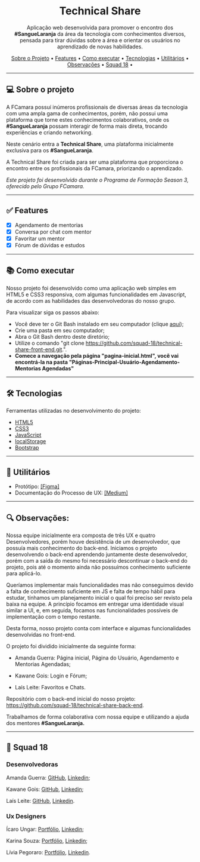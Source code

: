 <h1 align="center">Technical Share</h1>

<p align="center">Aplicação web desenvolvida para promover o encontro dos <b>#SangueLaranja</b> da área da tecnologia com conhecimentos diversos, pensada para tirar dúvidas sobre a área e orientar os usuários no aprendizado de novas habilidades. </p>

<p align="center">
  <a href="#computer-sobre-o-projeto">Sobre o Projeto</a> •
  <a href="#white_check_mark-features">Features</a> •
  <a href="#books-como-executar">Como executar</a> •
  <a href="#-Tecnologias">Tecnologias</a> •
  <a href="#hammer-Utilitários">Utilitários</a> •
  <a href="#mag-Observações">Observações</a> •
  <a href="#rocket-Equipe">Squad 18</a> •  
</p>

---

## :computer: Sobre o projeto

A FCamara possuí inúmeros profissionais de diversas áreas da tecnologia com uma ampla gama de conhecimentos, porém, não possui uma plataforma que torne estes conhecimentos colaborativos, onde os <b>#SangueLaranja</b> possam interagir de forma mais direta, trocando experiências e criando networking.

Neste cenário entra a <b>Technical Share</b>, uma plataforma inicialmente exclusiva para os <b>#SangueLaranja</b>.

A Technical Share foi criada para ser uma plataforma que proporciona o encontro entre os profissionais da FCamara, priorizando o aprendizado.

*Este projeto foi desenvolvido durante o Programa de Formação Season 3, oferecido pelo Grupo FCamara.*

---

## :white_check_mark: Features
- [x] Agendamento de mentorias
- [x] Conversa por chat com mentor
- [x] Favoritar um mentor
- [x] Fórum de dúvidas e estudos

---

## :books: Como executar

Nosso projeto foi desenvolvido como uma aplicação web simples em HTML5 e CSS3 responsiva, com algumas funcionalidades em Javascript, de acordo com as habilidades das desenvolvedoras do nosso grupo. 

Para visualizar siga os passos abaixo: 
- Você deve ter o Git Bash instalado em seu computador (clique <a href="https://git-scm.com/download/win">aqui</a>);
- Crie uma pasta em seu computador;
- Abra o Git Bash dentro deste diretório;
- Utilize o comando "git clone https://github.com/squad-18/technical-share-front-end.git.".
- <strong>Comece a navegação pela página "pagina-inicial.html", você vai encontrá-la na pasta "Páginas-Principal-Usuário-Agendamento-Mentorias Agendadas"</strong>

---

## 🛠 Tecnologias

Ferramentas utilizadas no desenvolvimento do projeto:

- [HTML5](https://developer.mozilla.org/pt-BR/docs/Web/HTML)
- [CSS3](https://developer.mozilla.org/pt-BR/docs/Web/CSS)
- [JavaScript](https://developer.mozilla.org/pt-BR/docs/Web/JavaScript)
- [localStorage](https://developer.mozilla.org/pt-BR/docs/Web/API/Window/localStorage)
- [Bootstrap](https://getbootstrap.com/)

---

## :hammer: Utilitários

- Protótipo: <a href="https://www.figma.com/proto/eoHeCfR6gUCv4AqxQCbUrJ/Technical-Share?page-id=0%3A1&node-id=126%3A11&viewport=241%2C48%2C0.19&scaling=scale-down&starting-point-node-id=126%3A11" >[Figma]</a> 
- Documentação do Processo de UX: <a href = https://medium.com/@squad18fcamara/technical-share-nossa-experi%C3%AAncia-no-hackathon-do-grupo-f-camara-292bf1d95118>[Medium]</a>

---

## :mag: Observações:

Nossa equipe inicialmente era composta de três UX e quatro Desenvolvedores, porém houve desistência de um desenvolvedor, que possuía mais conhecimento do back-end. 
Iniciamos o projeto desenvolvendo o back-end aprendendo juntamente deste desenvolvedor, porém com a saída do mesmo foi necessário descontinuar o back-end do projeto, pois até o momento ainda não possuímos conhecimento suficiente para aplicá-lo. 
<p>Queríamos implementar mais funcionalidades mas não conseguimos devido a falta de conhecimento suficiente em JS e falta de tempo hábil para estudar, tínhamos um planejamento inicial o qual foi preciso ser revisto pela baixa na equipe. A princípio focamos em entregar uma identidade visual similar a UI, e, em seguida, focamos nas funcionalidades possíveis de implementação com o tempo restante. </p>
<p>Desta forma, nosso projeto conta com interface e algumas funcionalidades desenvolvidas no front-end.</p>

O projeto foi dividido inicialmente da seguinte forma:
- <p>Amanda Guerra: Página inicial, Página do Usuário, Agendamento e Mentorias Agendadas;</p>
- <p>Kawane Gois: Login e Fórum;</p>
- <p>Laís Leite: Favoritos e Chats.</p>

Repositório com o back-end inicial do nosso projeto: https://github.com/squad-18/technical-share-back-end.

Trabalhamos de forma colaborativa com nossa equipe e utilizando a ajuda dos mentores <b>#SangueLaranja.</b>

---

## :rocket: Squad 18
  <h3><b>Desenvolvedoras</b></h3>
  <p>Amanda Guerra:  <a href="https://github.com/amaendoas">GitHub</a>, <a href="https://www.linkedin.com/in/guerramanda/" title="Amanda">Linkedin</a>;</p>
  <p>Kawane Gois: <a href="https://github.com/kawanegois">GitHub</b></sub></a>, <a href="https://www.linkedin.com/in/kawanepereira/" title="Kawane">Linkedin</a>;</p>
  <p>Laís Leite: <a href="https://github.com/LaisMLeite">GitHub</b></sub></a>, <a href="https://www.linkedin.com/in/la%C3%ADs-leite-1859a7166/" title="Laís">Linkedin</a>.<p>   
  
  <h3><b>Ux Designers</b></h3>  
 <p> Ícaro Ungar: <a href="https://www.behance.net/icarocruz1">Portfólio</b></sub></a>, <a href="https://www.linkedin.com/in/icaroungar/" title="Ícaro">Linkedin</a>;<p>
 <p> Karina Souza: <a href="">Portfólio</b></sub></a>, <a href="https://www.linkedin.com/in/karina-souza-evangelista-914647230/" title="Karina">Linkedin</a>;  <p>
 <p> Lívia Pegoraro: <a href="">Portfólio</b></sub></a>, <a href="https://www.linkedin.com/in/liviapegoraro/" title="Lívia">Linkedin</a>.<p>
